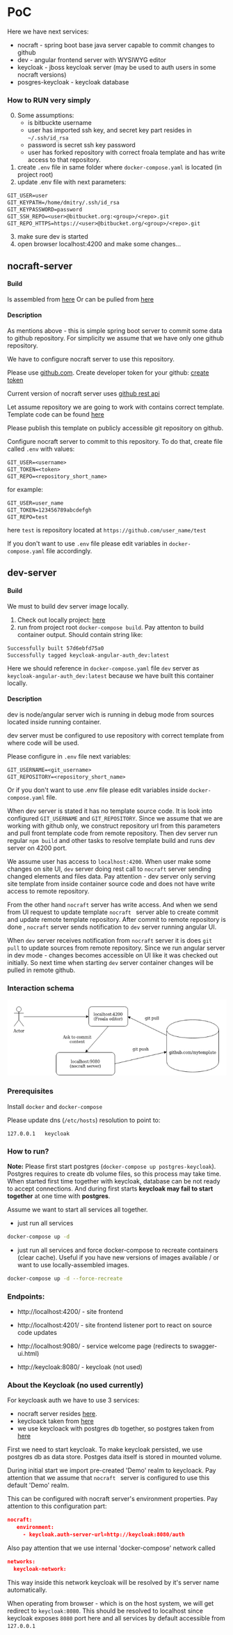 # PoC

Here we have next services:
* nocraft - spring boot base java server capable to commit changes to github
* dev - angular frontend server with WYSIWYG editor
* keycloak - jboss keycloak server (may be used to auth users in some nocraft versions)
* posgres-keycloak - keycloak database

### How to RUN very simply

0) Some assumptions:
    * <user> is bitbuckte username
    * user has imported ssh key, and secret key part resides in `~/.ssh/id_rsa`
    * password is secret ssh key password
    * user has forked repository with correct froala template and has write access to that repository.
1) create `.env` file in same folder where `docker-compose.yaml` is located (in project root)
2) update .env file with next parameters:

```text
GIT_USER=user
GIT_KEYPATH=/home/dmitry/.ssh/id_rsa
GIT_KEYPASSWORD=password
GIT_SSH_REPO=<user>@bitbucket.org:<group>/<repo>.git
GIT_REPO_HTTPS=https://<user>@bitbucket.org/<group>/<repo>.git

```
 3) make sure dev is started
 4) open browser localhost:4200 and make some changes...

## nocraft-server

#### Build

Is assembled from [here](https://bitbucket.org/openchannel/site-backend/src/master/)
Or can be pulled from [here](https://hub.docker.com/repository/docker/dzmitryitechart/nocraft-server)

#### Description

As mentions above - this is simple spring boot server to commit some data to github repository. For simplicity we assume
that we have only one github repository.

We have to configure nocraft server to use this repository.

Please use [github.com](https://github.com). Create developer token for your github: [create token](https://help.github.com/en/github/authenticating-to-github/creating-a-personal-access-token-for-the-command-line)

Current version of nocraft server uses [github rest api](https://github.com/github-api/github-api)

Let assume repository we are going to work with contains correct template. 
Template code can be found [here](https://bitbucket.org/openchannel/site-frontend/src)

Please publish this template on publicly accessible git repository on github.

Configure nocraft server to commit to this repository. To do that, create file called `.env` with values: 
```test
GIT_USER=<username>
GIT_TOKEN=<token>
GIT_REPO=<repository_short_name>
```
for example:
```.env
GIT_USER=user_name
GIT_TOKEN=123456789abcdefgh
GIT_REPO=test
```
here `test` is repository located at `https://github.com/user_name/test`

If you don't want to use `.env` file please edit variables in `docker-compose.yaml` file accordingly.


## dev-server

#### Build

We must to build dev server image locally.

1) Check out locally project: [here](https://bitbucket.org/openchannel/site-frontend/src)
2) run from project root `docker-compose build`. Pay attenton to build container output. Should contain string like: 
```text
Successfully built 57d6ebfd75a0
Successfully tagged keycloak-angular-auth_dev:latest
```
Here we should reference in `docker-compose.yaml` file `dev` server as `keycloak-angular-auth_dev:latest` because we
 have built this container locally.


#### Description

dev is node/angular server wich is running in debug mode from sources located inside running container.

dev server must be configured to use repository with correct template from where code will be used.

Please configure in `.env` file next variables: 
```text
GIT_USERNAME=<git_username>
GIT_REPOSITORY=<repository_short_name>
```
Or if you don't want to use .env file please edit variables inside `docker-compose.yaml` file.

When dev server is stated it has no template source code. It is look into configured `GIT_USERNAME` and `GIT_REPOSITORY`. 
Since we assume that we are working with github only, we construct repository url from this parameters and pull front
 template code from remote repository. Then dev server run regular `npm build` and other tasks to resolve template
 build and runs dev server on 4200 port.
 
 We assume user has access to `localhost:4200`. When user make some changes on site UI, `dev` server doing rest call
  to `nocraft` server sending changed elements and files data. Pay attention - dev server only serving site template
   from inside container source code and does not have write access to remote repository.
   
 From the other hand `nocraft` server has write access. And when we send from UI request to update template `nocraft
 ` server able to create commit and update remote template repository. After commit to remote repository is done
 , `nocraft` server sends notification to `dev` server running angular UI.
 
 When `dev` server receives notification from `nocraft` server it is does `git pull` to update sources from remote
  repository. Since we run angular server in dev mode - changes becomes accessible on UI like it was checked out
   initially. So next time when starting `dev` server container changes will be pulled in remote github.

### Interaction schema

![Schema](img/schema.png)


### Prerequisites

Install `docker` and `docker-compose`

Please update dns (`/etc/hosts`) resolution to point to:
```text
127.0.0.1	keycloak
```


### How to run?

**Note:** Please first start postgres (`docker-compose up postgres-keycloak`). Postgres requires to create db volume 
files, so this process may take time.
When started first time together with keycloak, database can be not ready to accept connections. And during first
starts **keycloak may fail to start together** at one time with **postgres**.

Assume we want to start all services all together.
- just run all services
```bash
docker-compose up -d
```

- just run all services and force docker-compose to recreate containers (clear cache).
Useful if you have new versions of images available /
or want to use locally-assembled images.
```bash
docker-compose up -d --force-recreate
```

### Endpoints:

* http://localhost:4200/ - site frontend
* http://localhost:4201/ - site frontend listener port to react on source code updates
* http://localhost:9080/ - service welcome page (redirects to swagger-ui.html)

* http://keycloak:8080/ - keycloak (not used)


### About the Keycloak (no used currently)

For keycloask auth we have to use 3 services:

* nocraft server resides [here](https://bitbucket.org/openchannel/site-backend/src/master/).
* keycloack taken from [here](https://hub.docker.com/r/jboss/keycloak/)
* we use keycloack with postgres db together, so postgres taken from [here](https://hub.docker.com/_/postgres)

First we need to start keycloak. To make keycloak persisted, we use postgres db as data store. Postges data itself is
 stored in mounted volume.
 
 During initial start we import pre-created 'Demo' realm to keycloack. Pay attention that we assume that `nocraft
 ` server is configured to use this default 'Demo' realm.
 
 This can be configured with nocraft server's environment properties. Pay attention to this configuration part:
 ```json
nocraft:
    environment:
      - keycloak.auth-server-url=http://keycloak:8080/auth
```

Also pay attention that we use internal 'docker-compose' network called 
```json
networks:
  keycloak-network:
```
This way inside this network keycloak will be resolved by it's server name automatically.

When operating from browser - which is on the host system, we will get redirect to `keycloak:8080`. This should be
 resolved to localhost since keycloak exposes `8080` port here and all services by default accessible from `127.0.0.1`
